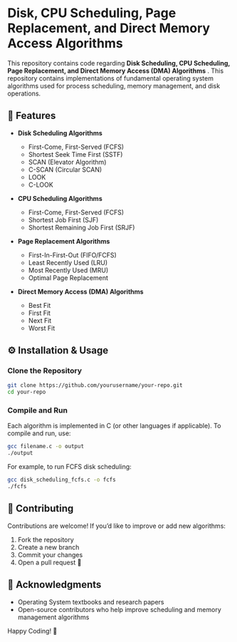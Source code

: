 # Disk, CPU Scheduling, Page Replacement, and Direct Memory Access Algorithms

This repository contains code regarding **Disk Scheduling, CPU Scheduling, Page Replacement, and Direct Memory Access (DMA) Algorithms** . This repository contains implementations of fundamental operating system algorithms used for process scheduling, memory management, and disk operations.

## 📌 Features

- **Disk Scheduling Algorithms**
  - First-Come, First-Served (FCFS)
  - Shortest Seek Time First (SSTF)
  - SCAN (Elevator Algorithm)
  - C-SCAN (Circular SCAN)
  - LOOK
  - C-LOOK

- **CPU Scheduling Algorithms**
  - First-Come, First-Served (FCFS)
  - Shortest Job First (SJF)
  - Shortest Remaining Job First (SRJF)

- **Page Replacement Algorithms**
  - First-In-First-Out (FIFO/FCFS)
  - Least Recently Used (LRU)
  - Most Recently Used (MRU)
  - Optimal Page Replacement

- **Direct Memory Access (DMA) Algorithms**
  - Best Fit
  - First Fit
  - Next Fit
  - Worst Fit

## ⚙️ Installation & Usage

### Clone the Repository
```bash
git clone https://github.com/yourusername/your-repo.git
cd your-repo
```

### Compile and Run
Each algorithm is implemented in C (or other languages if applicable). To compile and run, use:

```bash
gcc filename.c -o output
./output
```

For example, to run FCFS disk scheduling:
```bash
gcc disk_scheduling_fcfs.c -o fcfs
./fcfs
```

## 📝 Contributing
Contributions are welcome! If you’d like to improve or add new algorithms:
1. Fork the repository
2. Create a new branch
3. Commit your changes
4. Open a pull request 🚀

## 🤝 Acknowledgments
- Operating System textbooks and research papers
- Open-source contributors who help improve scheduling and memory management algorithms

Happy Coding! 🎯

